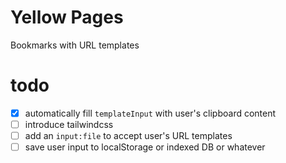 # Yellow Pages

Bookmarks with URL templates

# todo

- [x] automatically fill `templateInput` with user's clipboard content
- [ ] introduce tailwindcss
- [ ] add an `input:file` to accept user's URL templates
- [ ] save user input to localStorage or indexed DB or whatever
